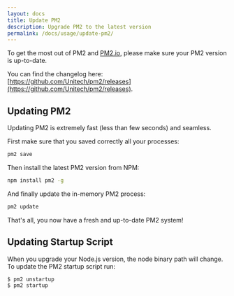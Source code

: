 ```yaml
---
layout: docs
title: Update PM2
description: Upgrade PM2 to the latest version
permalink: /docs/usage/update-pm2/
---
```


To get the most out of PM2 and [PM2.io](https://pm2.io), please make sure your PM2 version is up-to-date.

You can find the changelog here: [https://github.com/Unitech/pm2/releases](https://github.com/Unitech/pm2/releases).

## Updating PM2

Updating PM2 is extremely fast (less than few seconds) and seamless.

First make sure that you saved correctly all your processes:

```bash
pm2 save
```

Then install the latest PM2 version from NPM:

```bash
npm install pm2 -g
```

And finally update the in-memory PM2 process:

```bash
pm2 update
```

That's all, you now have a fresh and up-to-date PM2 system!

## Updating Startup Script

When you upgrade your Node.js version, the node binary path will change. To update the PM2 startup script run:

```bash
$ pm2 unstartup
$ pm2 startup
```


